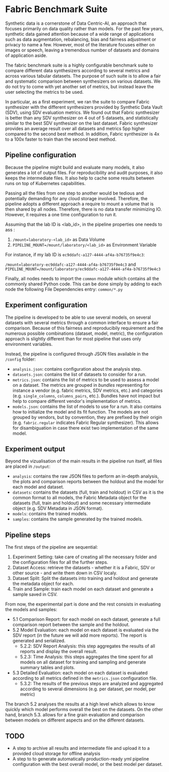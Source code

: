 # Fabric Benchmark Suite

Synthetic data is a cornerstone of Data Centric-AI, an approach that focuses primarily on data quality rather than models. For the past few years, synthetic data gained attention because of a wide range of applications such as data augmentation, rebalancing, bias and fairness adjustment or privacy to name a few. However, most of the literature focuses either on images or speech, leaving a tremendous number of datasets and domains of application aside.

The fabric benchmark suite is a highly configurable benchmark suite to compare different data synthesizers according to several metrics and across various tabular datasets. The purpose of such suite is to allow a fair and systematic comparison between synthesizers on various datasets. We do not try to come with yet another set of metrics, but instead leave the user selecting the metrics to be used.

In particular, as a first experiment, we ran the suite to compare Fabric synthesizer with the different synthesizers provided by Synthetic Data Vault (SDV), using SDV evaluation metrics. We found out that Fabric synthesizer is better than any SDV synthesizer on 4 out of 5 datasets, and statistically similar to the best SDV synthesizer on the last dataset. Fabric synthesizer provides an average result over all datasets and metrics 5pp higher compared to the second best method. In addition, Fabric synthesizer is 4x to a 100x faster to train than the second best method.


## Pipeline configuration

Because the pipeline might build and evaluate many models, it also generates a lot of output files. For reproducibility and audit purposes, it also keeps the intermediate files. It also help to cache some results between runs on top of Kubernetes capabilities. 

Passing all the files from one step to another would be tedious and potentially demanding for any cloud storage involved. Therefore, the pipeline adopts a different approach a require to mount a volume that is then shared by all nodes. Therefore, there is no data transfer minimizing IO. However, it requires a one time configuration to run it.


Assuming that the lab ID is <lab_id>, in the pipeline properties one needs to ass :

1. `/mount=laboratory-<lab_id>` as Data Volume
2. `PIPELINE_MOUNT=/mount/laboratory/<lab_id>` as Environment Variable

For instance, if my lab ID is `ec9ddafc-a127-4444-af4a-b76735f9e4c3`:

`/mount=laboratory-ec9ddafc-a127-4444-af4a-b76735f9e4c3`
and
`PIPELINE_MOUNT=/mount/laboratory/ec9ddafc-a127-4444-af4a-b76735f9e4c3`

Finally, all nodes needs to import the `common` module which contains all the commonly shared Python code. This can be done simply by adding to each node the following File Dependencies entry: `common/*.py`


## Experiment configuration

The pipeline is developed to be able to use several models, on several datasets with several metrics through a common interface to ensure a fair comparison. Because of this fairness and reproducibily requirement and the numerous possible combinations (dataset, model, metric), the configuration approach is slightly different than for most pipeline that uses only environment variables.

Instead, the pipeline is configured through JSON files available in the `/config` folder:
- `analysis.json`: contains configuration about the analysis step.
- `datasets.json`: contains the list of datasets to consider for a run.
- `metrics.json`: contains the list of metrics to be used to assess a model on a dataset. The metrics are grouped in *bundles* representing for instance a vendor (e.g. fabric metrics, SDV metrics, etc.) and categories (e.g. `single_columns`, `columns_pairs`, etc.). Bundles have not impact but help to compare different vendor's implementation of metrics.
- `models.json`: contains the list of models to use for a run. It also contains how to initialize the model and its fit function. The models are not grouped by vendors, but by convention, they are prefixed by their origin (e.g. `fabric.regular` indicates Fabric Regular synthesizer). This allows for disambiguation in case there exist two implementation of the same model.


## Experiment output

Beyond the vizualisation of the main results in the pipeline run itself, all files are placed in `/output`:

- `analysis`: contains the raw JSON files to perform an in-depth analysis, the plots and comparison reports between the holdout and the model for each model and dataset.
- `datasets`: contains the datasets (full, train and holdout) in CSV as it is the common format to all models, the Fabric Metadata object for the datasets (full, train and holdout) and some necessary intermediate object (e.g. SDV Metadata in JSON format).
- `models`: contains the trained models.
- `samples`: contains the sample generated by the trained models.

## Pipeline steps

The first steps of the pipeline are sequential:   

1. Experiment Setting: take care of creating all the necessary folder and the configuration files for all the further steps.
2. Dataset Access: retrieve the datasets - whether it is a Fabric, SDV or other source - and write them down in CSV localy.
3. Dataset Split: Split the datasets into training and holdout and generate the metadata object for each.
4. Train and Sample: train each model on each dataset and generate a sample saved in CSV.

From now, the experimental part is done and the rest consists in evaluating the models and samples:

- 5.1 Comparison Report: for each model on each dataset, generate a full comparison report between the sample and the holdout.    
- 5.2 Model Evaluation: each model on each dataset is evaluated via the SDV report (in the future we will add more reports). The report is generated and serialized.
    - 5.2.2: SDV Report Analysis: this step aggregates the results of all reports and display the overall result.
    - 5.2.3: Time Analysis: this steps aggregates the time spent for all models on all dataset for training and sampling and generate summary tables and plots.
- 5.3 Detailed Evaluation: each model on each dataset is evaluated according to all metrics defined in the `metrics.json` configuration file.
    - 5.3.2: The results of the previous steps are analyzed and aggregated according to several dimensions (e.g. per dataset, per model, per metric)

The branch 5.2 analyses the results at a high level which allows to know quickly which model performs overall the best on the datasets. On the other hand, branch 5.3. allows for a fine grain evaluation and comparison between models on different aspects and on the different datasets.


## TODO

- A step to archive all results and intermediate file and upload it to a provided cloud storage for offline analysis
- A step to to generate automatically production-ready yml pipeline configuration with the best overall model, or the best model per dataset. 
